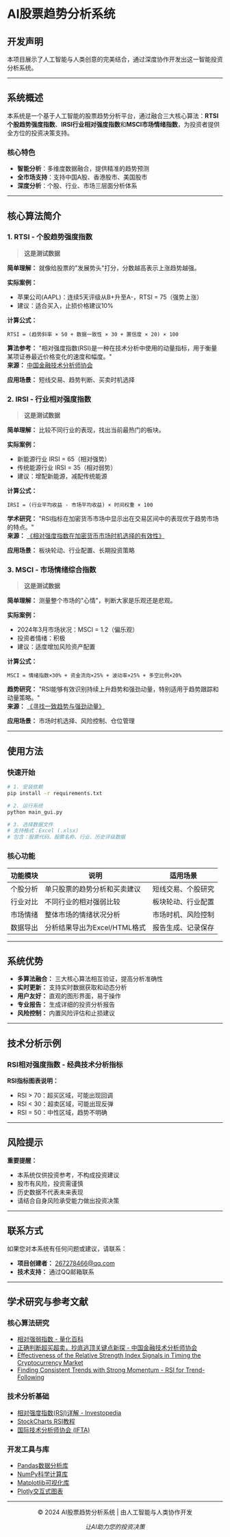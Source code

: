 # AI股票趋势分析系统

## 开发声明

本项目展示了人工智能与人类创意的完美结合，通过深度协作开发出这一智能投资分析系统。

---

## 系统概述

本系统是一个基于人工智能的股票趋势分析平台，通过融合三大核心算法：**RTSI个股趋势强度指数**、**IRSI行业相对强度指数**和**MSCI市场情绪指数**，为投资者提供全方位的投资决策支持。

### 核心特色
- **智能分析**：多维度数据融合，提供精准的趋势预测
- **全市场支持**：支持中国A股、香港股市、美国股市
- **深度分析**：个股、行业、市场三层面分析体系

---

## 核心算法简介

### 1. RTSI - 个股趋势强度指数

> **这是测试数据**

**简单理解：** 就像给股票的"发展势头"打分，分数越高表示上涨趋势越强。

**实际案例：**
- 苹果公司(AAPL)：连续5天评级从B+升至A-，RTSI = 75（强势上涨）
- 建议：适合买入，止损价格建议10%

**计算公式：**
```
RTSI = (趋势斜率 × 50 + 数据一致性 × 30 + 置信度 × 20) × 100
```

**算法参考：** "相对强度指数(RSI)是一种在技术分析中使用的动量指标，用于衡量某项证券最近价格变化的速度和幅度。"  
**来源：** [中国金融技术分析师协会](https://quant-wiki.com/basic/quant/%E7%9B%B8%E5%AF%B9%E5%BC%BA%E5%BC%B1%E6%8C%87%E6%95%B0_Relative%20Strength%20Index/)

**应用场景：** 短线交易、趋势判断、买卖时机选择

### 2. IRSI - 行业相对强度指数

> **这是测试数据**

**简单理解：** 比较不同行业的表现，找出当前最热门的板块。

**实际案例：**
- 新能源行业 IRSI = 65（相对强势）
- 传统能源行业 IRSI = 35（相对弱势）
- 建议：增配新能源，减配传统能源

**计算公式：**
```
IRSI = (行业平均收益 - 市场平均收益) × 时间权重 × 100
```

**学术研究：** "RSI指标在加密货币市场中显示出在交易区间中的表现优于趋势市场的特点。"  
**来源：** [《相对强度指数在加密货币市场时机选择的有效性》](https://mdpi-res.com/d_attachment/sensors/sensors-23-01664/article_deploy/sensors-23-01664-v4.pdf)

**应用场景：** 板块轮动、行业配置、长期投资策略

### 3. MSCI - 市场情绪综合指数

> **这是测试数据**

**简单理解：** 测量整个市场的"心情"，判断大家是乐观还是悲观。

**实际案例：**
- 2024年3月市场状况：MSCI = 1.2（偏乐观）
- 投资者情绪：积极
- 建议：适度增加风险资产配置

**计算公式：**
```
MSCI = 情绪指数×30% + 资金流向×25% + 波动率×25% + 多空比例×20%
```

**趋势研究：** "RSI能够有效识别持续上升趋势和强劲动量，特别适用于趋势跟踪和动量策略。"  
**来源：** [《寻找一致趋势与强劲动量》](https://papers.ssrn.com/sol3/papers.cfm?abstract_id=3412429)

**应用场景：** 市场时机选择、风险控制、仓位管理

---

## 使用方法

### 快速开始
```bash
# 1. 安装依赖
pip install -r requirements.txt

# 2. 运行系统
python main_gui.py

# 3. 选择数据文件
# 支持格式：Excel (.xlsx)
# 包含：股票代码、股票名称、行业、历史评级数据
```

### 核心功能

| 功能模块 | 说明 | 适用场景 |
|---------|------|----------|
| 个股分析 | 单只股票的趋势分析和买卖建议 | 短线交易、个股研究 |
| 行业对比 | 不同行业的相对强弱比较 | 板块轮动、行业配置 |
| 市场情绪 | 整体市场的情绪状况分析 | 市场时机、风险控制 |
| 数据导出 | 分析结果导出为Excel/HTML格式 | 报告生成、记录保存 |

---

## 系统优势

- **多算法融合：** 三大核心算法相互验证，提高分析准确性
- **实时更新：** 支持实时数据获取和动态分析
- **用户友好：** 直观的图形界面，易于操作
- **专业报告：** 生成详细的投资分析报告
- **风险控制：** 内置风险评估和止损建议

---

## 技术分析示例

### RSI相对强度指数 - 经典技术分析指标

**RSI指标图表说明：**
- RSI > 70：超买区域，可能出现回调
- RSI < 30：超卖区域，可能出现反弹
- RSI = 50：中性区域，趋势不明确

---

## 风险提示

**重要提醒：**
- 本系统仅供投资参考，不构成投资建议
- 股市有风险，投资需谨慎
- 历史数据不代表未来表现
- 请结合自身风险承受能力做出投资决策

---

## 联系方式

如果您对本系统有任何问题或建议，请联系：
- **项目创建者：** 267278466@qq.com
- **技术支持：** 通过QQ邮箱联系

---

## 学术研究与参考文献

### 核心算法研究
- [相对强弱指数 - 量化百科](https://quant-wiki.com/basic/quant/%E7%9B%B8%E5%AF%B9%E5%BC%BA%E5%BC%B1%E6%8C%87%E6%95%B0_Relative%20Strength%20Index/)
- [正确判断超买超卖，抄底逃顶关键点新探 - 中国金融技术分析师协会](http://www.ftaa.org.cn/Analysis_Detail.aspx?A_id=70)
- [Effectiveness of the Relative Strength Index Signals in Timing the Cryptocurrency Market](https://mdpi-res.com/d_attachment/sensors/sensors-23-01664/article_deploy/sensors-23-01664-v4.pdf)
- [Finding Consistent Trends with Strong Momentum - RSI for Trend-Following](https://papers.ssrn.com/sol3/papers.cfm?abstract_id=3412429)

### 技术分析基础
- [相对强度指数(RSI)详解 - Investopedia](https://www.investopedia.com/terms/r/rsi.asp)
- [StockCharts RSI教程](https://chartschool.stockcharts.com/table-of-contents/technical-indicators-and-overlays/technical-indicators/relative-strength-index-rsi)
- [国际技术分析师协会 (IFTA)](https://www.ifta.org/)

### 开发工具与库
- [Pandas数据分析库](https://pandas.pydata.org/)
- [NumPy科学计算库](https://numpy.org/)
- [Matplotlib可视化库](https://matplotlib.org/)
- [Plotly交互式图表](https://plotly.com/python/)

---

<div align="center">

© 2024 AI股票趋势分析系统 | 由人工智能与人类协作开发

*让AI助力您的投资决策*

</div> 